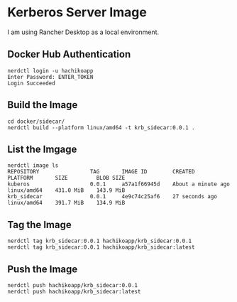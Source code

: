 # Kerberos Server Image

I am using Rancher Desktop as a local environment.

## Docker Hub Authentication

```
nerdctl login -u hachikoapp
Enter Password: ENTER_TOKEN
Login Succeeded
```

## Build the Image

```
cd docker/sidecar/
nerdctl build --platform linux/amd64 -t krb_sidecar:0.0.1 .
```

## List the Imgage

```
nerdctl image ls
REPOSITORY                TAG       IMAGE ID        CREATED               PLATFORM       SIZE         BLOB SIZE
kuberos                   0.0.1     a57a1f66945d    About a minute ago    linux/amd64    431.0 MiB    143.9 MiB
krb_sidecar               0.0.1     4e9c74c25af6    27 seconds ago    linux/amd64    391.7 MiB    134.9 MiB
```

## Tag the Image

```
nerdctl tag krb_sidecar:0.0.1 hachikoapp/krb_sidecar:0.0.1
nerdctl tag krb_sidecar:0.0.1 hachikoapp/krb_sidecar:latest
```

## Push the Image

```
nerdctl push hachikoapp/krb_sidecar:0.0.1
nerdctl push hachikoapp/krb_sidecar:latest
```
